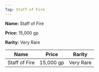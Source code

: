 ```yaml
---
Tag: Staff of Fire
---
```


**Name:** Staff of Fire

**Price:** 15,000 gp

**Rarity:** Very Rare

| Name     | Price     | Rarity     |
| -------- | --------- | ---------- |
| Staff of Fire | 15,000 gp | Very Rare |
